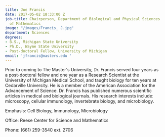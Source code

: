 ```yaml
---
title: Joe Francis
date: 2017-05-02 18:33:00 Z
job-title: Chairperson, Department of Biological and Physical Sciences and Department
  of Mathematics
image: "/images/Francis_ J.jpg"
department: Sciences
degrees:
- B.S., Michigan State University
- Ph.D., Wayne State University
- Post-doctoral Fellow, University of Michigan
email: 'jfrancis@masters.edu '
---
```


Prior to coming to The Master's University, Dr. Francis served four years as a post-doctoral fellow and one year as a Research Scientist at the University of Michigan Medical School, and taught biology for ten years at Cedarville University. He is a member of the American Association for the Advancement of Science. Dr. Francis has published numerous scientific articles in medical and biological journals. His research interests include: microscopy, cellular immunology, invertebrate biology, and microbiology.

Emphasis:
Cell Biology, Immunology, Microbiology

Office:
Reese Center for Science and Mathematics

Phone:
\(661) 259-3540 ext. 2706